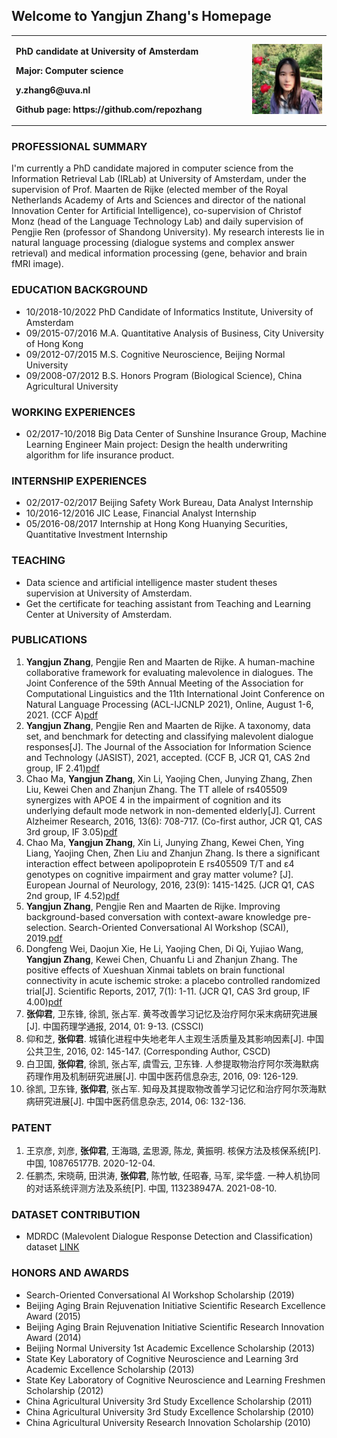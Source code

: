 ## Welcome to Yangjun Zhang's Homepage

<table border="0">
  <tr>
    <td width="75%">
      <p><b>PhD candidate at University of Amsterdam</b></p>
      <p><b>Major: Computer science</b></p>
      <p><b>y.zhang6@uva.nl</b></p>
      <p><b>Github page: https://github.com/repozhang</b></p>
    </td>
    <td width="25%">
      <img src="/img/img.jpeg" style="width: 100%; height: 100%"/>
    </td>
  </tr>
</table>

### PROFESSIONAL SUMMARY
I'm currently a PhD candidate majored in computer science from the Information Retrieval Lab (IRLab) at University of Amsterdam, under the supervision of Prof. Maarten de Rijke (elected member of the Royal Netherlands Academy of Arts and Sciences and director of the national Innovation Center for Artificial Intelligence), co-supervision of Christof Monz (head of the Language Technology Lab) and daily supervision of Pengjie Ren (professor of Shandong University). My research interests lie in natural language processing (dialogue systems and complex answer retrieval) and medical information processing (gene, behavior and brain fMRI image).

### EDUCATION BACKGROUND
- 10/2018-10/2022    PhD Candidate of Informatics Institute, University of Amsterdam
- 09/2015-07/2016    M.A. Quantitative Analysis of Business, City University of Hong Kong
- 09/2012-07/2015    M.S. Cognitive Neuroscience, Beijing Normal University                         
- 09/2008-07/2012    B.S. Honors Program (Biological Science), China Agricultural University 

### WORKING EXPERIENCES
- 02/2017-10/2018    Big Data Center of Sunshine Insurance Group, Machine Learning Engineer
Main project: Design the health underwriting algorithm for life insurance product.

### INTERNSHIP EXPERIENCES
-	02/2017-02/2017    Beijing Safety Work Bureau, Data Analyst Internship
-	10/2016-12/2016    JIC Lease, Financial Analyst Internship 
-	05/2016-08/2017    Internship at Hong Kong Huanying Securities, Quantitative Investment Internship

### TEACHING
-	Data science and artificial intelligence master student theses supervision at University of Amsterdam. 
-	Get the certificate for teaching assistant from Teaching and Learning Center at University of Amsterdam.

### PUBLICATIONS
1. **Yangjun Zhang**, Pengjie Ren and Maarten de Rijke. A human-machine collaborative framework for evaluating malevolence in dialogues. The Joint Conference of the 59th Annual Meeting of the Association for Computational Linguistics and the 11th International Joint Conference on Natural Language Processing (ACL-IJCNLP 2021), Online, August 1-6, 2021. (CCF A)[pdf](https://aclanthology.org/2021.acl-long.436.pdf)
2. **Yangjun Zhang**, Pengjie Ren and Maarten de Rijke. A taxonomy, data set, and benchmark for detecting and classifying malevolent dialogue responses[J]. The Journal of the Association for Information Science and Technology (JASIST), 2021, accepted. (CCF B, JCR Q1, CAS 2nd group, IF 2.41)[pdf](https://staff.fnwi.uva.nl/m.derijke/wp-content/papercite-data/pdf/zhang-2021-taxonomy.pdf)
3. Chao Ma, **Yangjun Zhang**, Xin Li, Yaojing Chen, Junying Zhang, Zhen Liu, Kewei Chen and Zhanjun Zhang. The TT allele of rs405509 synergizes with APOE 4 in the impairment of cognition and its underlying default mode network in non-demented elderly[J]. Current Alzheimer Research, 2016, 13(6): 708-717. (Co-first author, JCR Q1, CAS 3rd group, IF 3.05)[pdf](https://www.researchgate.net/profile/Yaojing-Chen-2/publication/292388408_The_TT_allele_of_rs405509_synergizes_with_APOE_e4_in_the_impairment_of_cognition_and_its_underlying_default_mode_network_in_non-demented_elderly/links/58d46e1045851533784fdda3/The-TT-allele-of-rs405509-synergizes-with-APOE-e4-in-the-impairment-of-cognition-and-its-underlying-default-mode-network-in-non-demented-elderly.pdf)
4. Chao Ma, **Yangjun Zhang**, Xin Li, Junying Zhang, Kewei Chen, Ying Liang, Yaojing Chen, Zhen Liu and Zhanjun Zhang. Is there a significant interaction effect between apolipoprotein E rs405509 T/T and ε4 genotypes on cognitive impairment and gray matter volume? [J]. European Journal of Neurology, 2016, 23(9): 1415-1425. (JCR Q1, CAS 2nd group, IF 4.52)[pdf](https://www.ncbi.nlm.nih.gov/pmc/articles/PMC4987229/pdf/nihms781882.pdf)
5. **Yangjun Zhang**, Pengjie Ren and Maarten de Rijke. Improving background-based conversation with context-aware knowledge pre-selection. Search-Oriented Conversational AI Workshop (SCAI), 2019.[pdf](https://arxiv.org/pdf/1906.06685.pdf)
6. Dongfeng Wei, Daojun Xie, He Li, Yaojing Chen, Di Qi, Yujiao Wang, **Yangjun Zhang**, Kewei Chen, Chuanfu Li and Zhanjun Zhang. The positive effects of Xueshuan Xinmai tablets on brain functional connectivity in acute ischemic stroke: a placebo controlled randomized trial[J]. Scientific Reports, 2017, 7(1): 1-11. (JCR Q1, CAS 3rd group, IF 4.00)[pdf](https://www.nature.com/articles/s41598-017-15456-9.pdf)
7. **张仰君**, 卫东锋, 徐凯, 张占军. 黄芩改善学习记忆及治疗阿尔采末病研究进展[J]. 中国药理学通报, 2014, 01: 9-13. (CSSCI)
8. 仰和芝, **张仰君**. 城镇化进程中失地老年人主观生活质量及其影响因素[J]. 中国公共卫生, 2016, 02: 145-147. (Corresponding Author, CSCD)
9. 白卫国, **张仰君**, 徐凯, 张占军, 虞雪云, 卫东锋. 人参提取物治疗阿尔茨海默病药理作用及机制研究进展[J]. 中国中医药信息杂志, 2016, 09: 126-129.
10. 徐凯, 卫东锋, **张仰君**, 张占军. 知母及其提取物改善学习记忆和治疗阿尔茨海默病研究进展[J]. 中国中医药信息杂志, 2014, 06: 132-136.

### PATENT
1. 王京彦, 刘彦, **张仰君**, 王海璐, 孟思源, 陈龙, 黄振明. 核保方法及核保系统[P]. 中国, 108765177B. 2020-12-04.
2. 任鹏杰, 宋晓萌, 田洪涛, **张仰君**, 陈竹敏, 任昭春, 马军, 梁华盛. 一种人机协同的对话系统评测方法及系统[P]. 中国, 113238947A. 2021-08-10.

### DATASET CONTRIBUTION
- MDRDC (Malevolent Dialogue Response Detection and Classification) dataset [LINK](https://github.com/repozhang/malevolent_dialogue)

### HONORS AND AWARDS
- Search-Oriented Conversational AI Workshop Scholarship (2019)
- Beijing Aging Brain Rejuvenation Initiative Scientific Research Excellence Award (2015)
- Beijing Aging Brain Rejuvenation Initiative Scientific Research Innovation Award (2014)
- Beijing Normal University 1st Academic Excellence Scholarship (2013)
- State Key Laboratory of Cognitive Neuroscience and Learning 3rd Academic Excellence Scholarship (2013)
- State Key Laboratory of Cognitive Neuroscience and Learning Freshmen Scholarship (2012)
- China Agricultural University 3rd Study Excellence Scholarship (2011)
- China Agricultural University 3rd Study Excellence Scholarship (2010)
- China Agricultural University Research Innovation Scholarship (2010)


